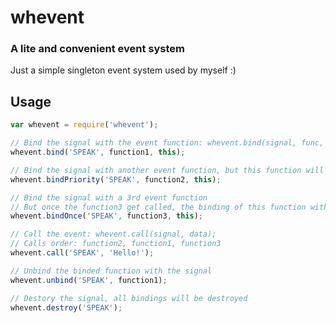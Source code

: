 whevent
==============

### A lite and convenient event system

Just a simple singleton event system used by myself :)

Usage
-----

```js
var whevent = require('whevent');

// Bind the signal with the event function: whevent.bind(signal, func, context);
whevent.bind('SPEAK', function1, this);

// Bind the signal with another event function, but this function will always get called first!
whevent.bindPriority('SPEAK', function2, this);

// Bind the signal with a 3rd event function
// But once the function3 get called, the binding of this function with this signal will be destroyed
whevent.bindOnce('SPEAK', function3, this);

// Call the event: whevent.call(signal, data);
// Calls order: function2, function1, function3
whevent.call('SPEAK', 'Hello!');

// Unbind the binded function with the signal
whevent.unbind('SPEAK', function1);

// Destory the signal, all bindings will be destroyed
whevent.destroy('SPEAK');
```
